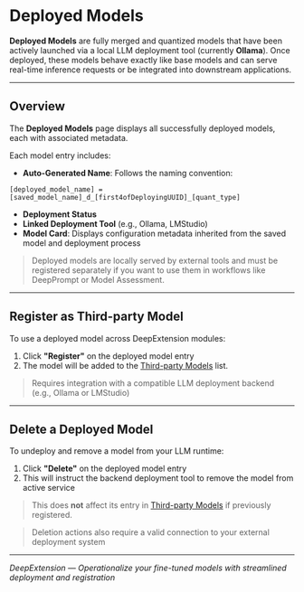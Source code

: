 
# Deployed Models

**Deployed Models** are fully merged and quantized models that have been actively launched via a local LLM 
deployment tool (currently **Ollama**). Once deployed, these models behave exactly like base models and can serve real-time 
inference requests or be integrated into downstream applications.

---

## Overview

The **Deployed Models** page displays all successfully deployed models, each with associated metadata.

Each model entry includes:

- **Auto-Generated Name**: Follows the naming convention:

```
[deployed_model_name] = [saved_model_name]_d_[first4ofDeployingUUID]_[quant_type]
```

- **Deployment Status**
- **Linked Deployment Tool** (e.g., Ollama, LMStudio)
- **Model Card**: Displays configuration metadata inherited from the saved model and deployment process

> Deployed models are locally served by external tools and must be registered separately if you want to 
use them in workflows like DeepPrompt or Model Assessment.

---

## Register as Third-party Model

To use a deployed model across DeepExtension modules:

1. Click **"Register"** on the deployed model entry
2. The model will be added to the [Third-party Models](thirdparty-models.md) list.

> Requires integration with a compatible LLM deployment backend (e.g., Ollama or LMStudio)

---

## Delete a Deployed Model

To undeploy and remove a model from your LLM runtime:

1. Click **"Delete"** on the deployed model entry
2. This will instruct the backend deployment tool to remove the model from active service

> This does **not** affect its entry in [Third-party Models](thirdparty-models.md) if previously 
registered.

> Deletion actions also require a valid connection to your external deployment system

---

*DeepExtension — Operationalize your fine-tuned models with streamlined deployment and registration*

